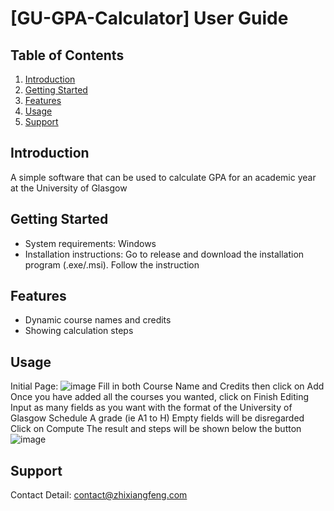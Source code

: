 # [GU-GPA-Calculator] User Guide

## Table of Contents
1. [Introduction](#introduction)
2. [Getting Started](#getting-started)
3. [Features](#features)
4. [Usage](#usage)
5. [Support](#support)

## Introduction
A simple software that can be used to calculate GPA for an academic year at the University of Glasgow

## Getting Started
- System requirements: Windows
- Installation instructions: Go to release and download the installation program (.exe/.msi). Follow the instruction

## Features
- Dynamic course names and credits
- Showing calculation steps

## Usage
Initial Page:
![image](https://github.com/Niox1337/GU-GPA-Calculator/assets/98660581/48346654-7e49-44b5-b922-6253a3e37e5b)
Fill in both Course Name and Credits then click on Add
Once you have added all the courses you wanted, click on Finish Editing
Input as many fields as you want with the format of the University of Glasgow Schedule A grade (ie A1 to H)
Empty fields will be disregarded
Click on Compute
The result and steps will be shown below the button
![image](https://github.com/Niox1337/GU-GPA-Calculator/assets/98660581/1bcb9569-6056-4015-b0ac-33e9d93c9f32)

## Support
Contact Detail:
contact@zhixiangfeng.com
